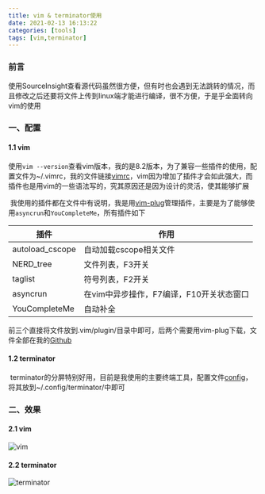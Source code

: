 ```yaml
---
title: vim & terminator使用
date: 2021-02-13 16:13:22
categories: [tools]
tags: [vim,terminator]
---
```




### 前言

​		使用SourceInsight查看源代码虽然很方便，但有时也会遇到无法跳转的情况，而且修改之后还要将文件上传到linux端才能进行编译，很不方便，于是乎全面转向vim的使用

<!-- more -->

### 一、配置

#### 1.1 vim

​		使用`vim --version`查看vim版本，我的是8.2版本，为了兼容一些插件的使用，配置文件为~/.vimrc，我的文件链接[vimrc](https://github.com/FlyingCatZ/tools/tree/main/vim)，vim因为增加了插件才会如此强大，而插件也是用vim的一些语法写的，究其原因还是因为设计的灵活，使其能够扩展

​		我使用的插件都在文件中有说明，我是用[vim-plug](https://github.com/junegunn/vim-plug)管理插件，主要是为了能够使用`asyncrun`和`YouCompleteMe`，所有插件如下

| 插件            | 作用                                     |
| --------------- | ---------------------------------------- |
| autoload_cscope | 自动加载cscope相关文件                   |
| NERD_tree       | 文件列表，F3开关                         |
| taglist         | 符号列表，F2开关                         |
| asyncrun        | 在vim中异步操作，F7编译，F10开关状态窗口 |
| YouCompleteMe   | 自动补全                                 |

​		前三个直接将文件放到.vim/plugin/目录中即可，后两个需要用vim-plug下载，文件全部在我的[Github](https://github.com/FlyingCatZ/tools)



#### 1.2 terminator

​		terminator的分屏特别好用，目前是我使用的主要终端工具，配置文件[config](https://github.com/FlyingCatZ/tools/tree/main/terminator)，将其放到~/.config/terminator/中即可



### 二、效果

#### 2.1 vim

![vim](https://res.cloudinary.com/flyingcatz/image/upload/v1613207569/vim%E5%B1%95%E7%A4%BA_ai9qy4.png "效果图")



#### 2.2 terminator

![terminator](https://res.cloudinary.com/flyingcatz/image/upload/v1613208483/terminator%E5%B1%95%E7%A4%BA_r81awe.png "效果图")
































